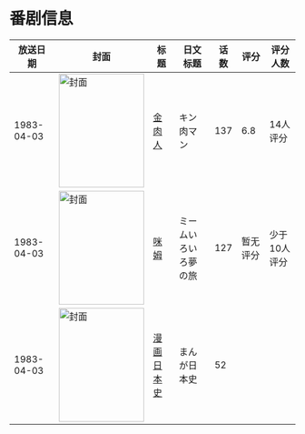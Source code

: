 # 番剧信息

|放送日期|封面|标题|日文标题|话数|评分|评分人数|
|---|---|---|---|---|---|---|
|1983-04-03|<img src="https://lain.bgm.tv/pic/cover/c/9a/f7/41982_hr5bW.jpg" alt="封面" style="width:150px;height:200px;object-fit:cover;">|[金肉人](https://bangumi.tv/subject/41982)|キン肉マン|137|6.8|14人评分|
|1983-04-03|<img src="https://lain.bgm.tv/pic/cover/c/d7/95/85367_EI8E3.jpg" alt="封面" style="width:150px;height:200px;object-fit:cover;">|[咪姆](https://bangumi.tv/subject/85367)|ミームいろいろ夢の旅|127|暂无评分|少于10人评分|
|1983-04-03|<img src="https://lain.bgm.tv/pic/cover/c/74/98/381162_00C0K.jpg" alt="封面" style="width:150px;height:200px;object-fit:cover;">|[漫画日本史](https://bangumi.tv/subject/381162)|まんが日本史|52|||
